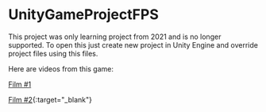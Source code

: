 # UnityGameProjectFPS

This project was only learning project from 2021 and is no longer supported.
To open this just create new project in Unity Engine and override project files using this files.

Here are videos from this game:

[Film #1](https://youtu.be/58NdmOGbfo8)

[Film #2](https://youtu.be/RmiW4ff0u58){:target="_blank"}
